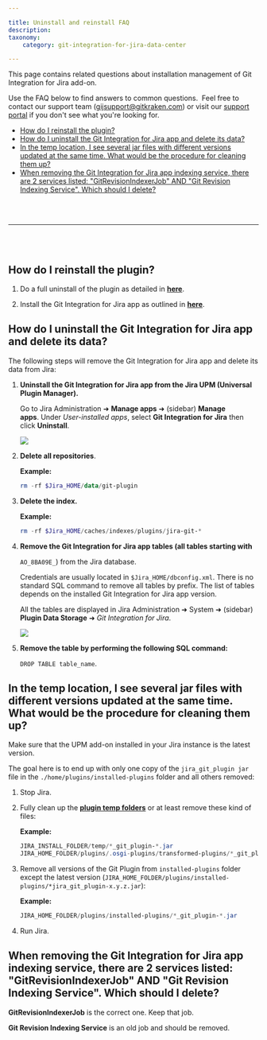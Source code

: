 ```yaml
---

title: Uninstall and reinstall FAQ
description:
taxonomy:
    category: git-integration-for-jira-data-center

---
```


This page contains related questions about installation management of Git Integration for Jira add-on.

Use the FAQ below to find answers to common questions.  Feel free to contact our support team ([gijsupport@gitkraken.com](mailto:gijsupport@gitkraken.com?subject=Uninstall/Reinstall%20issues%20-)) or visit our [support portal](https://help.gitkraken.com/git-integration-for-jira-data-center/gij-self-hosted-contact-support/) if you don't see what you're looking for.

- [How do I reinstall the plugin?](#how-do-i-reinstall-the-plugin)
- [How do I uninstall the Git Integration for Jira app and delete its data?](#how-do-i-uninstall-the-git-integration-for-jira-app-and-delete-its-data)
- [In the temp location, I see several jar files with different versions updated at the same time. What would be the procedure for cleaning them up?](#in-the-temp-location-i-see-several-jar-files-with-different-versions-updated-at-the-same-time-what-would-be-the-procedure-for-cleaning-them-up)
- [When removing the Git Integration for Jira app indexing service, there are 2 services listed: "GitRevisionIndexerJob" AND "Git Revision Indexing Service". Which should I delete?](#when-removing-the-git-integration-for-jira-app-indexing-service-there-are-2-services-listed-gitrevisionindexerjob-and-git-revision-indexing-service-which-should-i-delete)

<br>
<br>
<hr>
<br>
<br>

## How do I reinstall the plugin?

1.  Do a full uninstall of the plugin as detailed in [**here**](#how-do-i-uninstall-the-git-integration-for-jira-app-and-delete-its-data).

2.  Install the Git Integration for Jira app as outlined in [**here**](/git-integration-for-jira-data-center/Installation-gij-self-managed).

## How do I uninstall the Git Integration for Jira app and delete its data?

The following steps will remove the Git Integration for Jira app and delete its data from Jira:

1.  **Uninstall the Git Integration for Jira app from the Jira UPM (Universal Plugin Manager).**

    Go to Jira Administration ➜ **Manage apps** ➜ (sidebar) **Manage apps**. Under _User-installed apps_, select **Git Integration for Jira** then click **Uninstall**.

    ![](/wp-content/uploads/gij-gitserver-manage-apps-list.png)

2. **Delete all repositories**.

    **Example:**<br>
    ```powershell
    rm -rf $Jira_HOME/data/git-plugin
    ```

3. **Delete the index.**

    **Example:**<br>
    ```powershell
    rm -rf $Jira_HOME/caches/indexes/plugins/jira-git-*
    ```

4. **Remove the Git Integration for Jira app tables (all tables starting with**

    `AO_8BA09E_`) from the Jira database.

    Credentials are usually located in `$Jira_HOME/dbconfig.xml`. There is no standard SQL command to remove all tables by prefix. The list of tables depends on the installed Git Integration for Jira app version.

    All the tables are displayed in Jira Administration ➜ System ➜ (sidebar) **Plugin Data Storage** ➜ _Git Integration for Jira_.

    ![](/wp-content/uploads/gij-gitserver-system-plugin-data-storage.png)

5. **Remove the table by performing the following SQL command:**

    `DROP TABLE table_name`.

## In the temp location, I see several jar files with different versions updated at the same time. What would be the procedure for cleaning them up?

Make sure that the UPM add-on installed in your Jira instance is the latest version.

The goal here is to end up with only one copy of the `jira_git_plugin jar` file in the `./home/plugins/installed-plugins` folder and all others removed:

1.  Stop Jira.

2.  Fully clean up the [**plugin temp folders**](https://answers.atlassian.com/questions/7110972/can-we-clean-up-osgi-plugins-in-jira) or at least remove these kind of files:

    **Example:**

    ```powershell
    JIRA_INSTALL_FOLDER/temp/*_git_plugin-*.jar
    JIRA_HOME_FOLDER/plugins/.osgi-plugins/transformed-plugins/*_git_plugin-*.jar
    ```

3.  Remove all versions of the Git Plugin from `installed-plugins` folder except the latest version (`JIRA_HOME_FOLDER/plugins/installed-plugins/*jira_git_plugin-x.y.z.jar`):

    **Example:**

    ```powershell
    JIRA_HOME_FOLDER/plugins/installed-plugins/*_git_plugin-*.jar
    ```

4.  Run Jira.

## When removing the Git Integration for Jira app indexing service, there are 2 services listed: "GitRevisionIndexerJob" AND "Git Revision Indexing Service". Which should I delete?

**GitRevisionIndexerJob** is the correct one. Keep that job.

**Git Revision Indexing Service** is an old job and should be removed.

